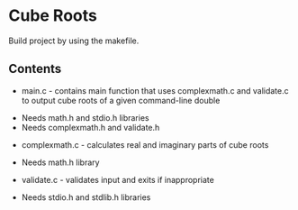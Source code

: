 # Cube Roots

Build project by using the makefile. 

## Contents
* main.c - contains main function that uses complexmath.c and validate.c to output cube roots of a given command-line double
 - Needs math.h and stdio.h libraries
 - Needs complexmath.h and validate.h
* complexmath.c - calculates real and imaginary parts of cube roots
 - Needs math.h library
* validate.c - validates input and exits if inappropriate
 - Needs stdio.h and stdlib.h libraries
